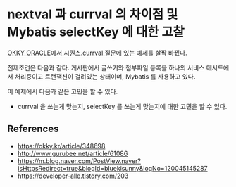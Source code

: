 # nextval 과 currval 의 차이점 및 Mybatis selectKey 에 대한 고찰

[OKKY ORACLE에서 시퀀스.currval 질문](https://okky.kr/article/348698)에 있는 예제를 살짝 바꿨다.

전제조건은 다음과 같다. 게시판에서 글쓰기와 첨부파일 등록을 하나의 서비스 메서드에서 처리중이고 트랜잭션이 걸려있는 상태이며, Mybatis 를 사용하고 있다.

이 예제에서 다음과 같은 고민을 할 수 있다.

- currval 을 쓰는게 맞는지, selectKey 를 쓰는게 맞는지에 대한 고민을 할 수 있다.


## References

- https://okky.kr/article/348698
- http://www.gurubee.net/article/61086
- https://m.blog.naver.com/PostView.naver?isHttpsRedirect=true&blogId=bluekisunny&logNo=120045145287
- https://developer-alle.tistory.com/203
